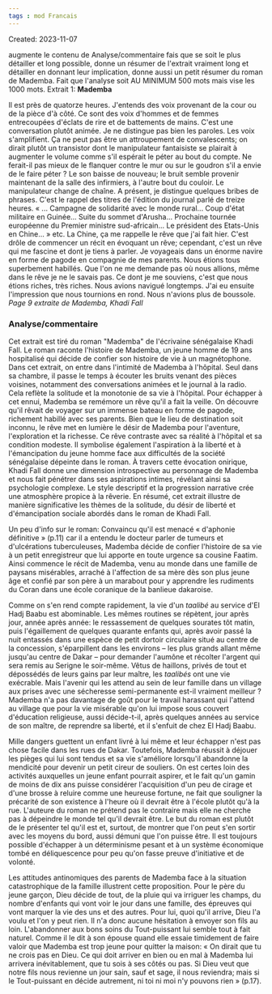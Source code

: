 ```yaml
---
tags : mod Francais
---
```

Created: 2023-11-07

augmente le contenu de Analyse/commentaire fais que se soit le plus détailler et long possible, donne un résumer de l'extrait vraiment long et détailler en donnant leur implication, donne aussi un petit résumer du roman de Mademba. Fait que l'analyse soit AU MINIMUM 500 mots mais vise les 1000 mots.
Extrait 1: **Mademba**

Il est près de quatorze heures. J'entends des voix provenant de la cour ou de la pièce d'à côté. Ce sont des voix d'hommes et de femmes entrecoupées d'éclats de rire et de battements de mains. C'est une conversation plutôt animée. Je ne distingue pas bien les paroles. Les voix s'amplifient. Ça ne peut pas être un attroupement de convalescents; on dirait plutôt un transistor dont le manipulateur fantaisiste se plairait à augmenter le volume comme s'il espérait le péter au bout du compte. Ne ferait-il pas mieux de le flanquer contre le mur ou sur le goudron s'il a envie de le faire péter ? Le son baisse de nouveau; le bruit semble provenir maintenant de la salle des infirmiers, à l'autre bout du couloir. Le manipulateur change de chaîne. A présent, je distingue quelques bribes de phrases. C'est le rappel des titres de l'édition du journal parlé de treize heures. « ... Campagne de solidarité avec le monde rural... Coup d'état militaire en Guinée... Suite du sommet d'Arusha... Prochaine tournée européenne du Premier ministre sud-africain... Le président des Etats-Unis en Chine... » etc. La Chine, ça me rappelle le rêve que j'ai fait hier. C'est drôle de commencer un récit en évoquant un rêve; cependant, c'est un rêve qui me fascine et dont je tiens à parler. Je voyageais dans un énorme navire en forme de pagode en compagnie de mes parents. Nous étions tous superbement habillés. Que l'on ne me demande pas où nous allions, même dans le rêve je ne le savais pas. Ce dont je me souviens, c'est que nous étions riches, très riches. Nous avions navigué longtemps. J'ai eu ensuite l'impression que nous tournions en rond. Nous n'avions plus de boussole.
_Page 9 extraite de Mademba, Khadi Fall_

### Analyse/commentaire

Cet extrait est tiré du roman "Mademba" de l'écrivaine sénégalaise Khadi Fall. Le roman raconte l'histoire de Mademba, un jeune homme de 19 ans hospitalisé qui décide de confier son histoire de vie à un magnétophone.
Dans cet extrait, on entre dans l'intimité de Mademba à l'hôpital. Seul dans sa chambre, il passe le temps à écouter les bruits venant des pièces voisines, notamment des conversations animées et le journal à la radio. Cela reflète la solitude et la monotonie de sa vie à l'hôpital.
Pour échapper à cet ennui, Mademba se remémore un rêve qu'il a fait la veille. On découvre qu'il rêvait de voyager sur un immense bateau en forme de pagode, richement habillé avec ses parents. Bien que le lieu de destination soit inconnu, le rêve met en lumière le désir de Mademba pour l'aventure, l'exploration et la richesse.
Ce rêve contraste avec sa réalité à l'hôpital et sa condition modeste. Il symbolise également l'aspiration à la liberté et à l'émancipation du jeune homme face aux difficultés de la société sénégalaise dépeinte dans le roman.
À travers cette évocation onirique, Khadi Fall donne une dimension introspective au personnage de Mademba et nous fait pénétrer dans ses aspirations intimes, révélant ainsi sa psychologie complexe. Le style descriptif et la progression narrative crée une atmosphère propice à la rêverie.
En résumé, cet extrait illustre de manière significative les thèmes de la solitude, du désir de liberté et d'émancipation sociale abordés dans le roman de Khadi Fall.

Un peu d'info sur le roman:
Convaincu qu'il est menacé « d'aphonie définitive » (p.11) car il a entendu le docteur parler de tumeurs et d'ulcérations tuberculeuses, Mademba décide de confier l'histoire de sa vie à un petit enregistreur que lui apporte en toute urgence sa cousine Faatim. Ainsi commence le récit de Mademba, venu au monde dans une famille de paysans misérables, arraché à l'affection de sa mère dès son plus jeune âge et confié par son père à un marabout pour y apprendre les rudiments du Coran dans une école coranique de la banlieue dakaroise.

Comme on s'en rend compte rapidement, la vie d'un _taalibé_ au service d'El Hadj Baabu est abominable. Les mêmes routines se répètent, jour après jour, année après année: le ressassement de quelques sourates tôt matin, puis l'égaillement de quelques quarante enfants qui, après avoir passé la nuit entassés dans une espèce de petit dortoir circulaire situé au centre de la concession, s'éparpillent dans les environs – les plus grands allant même jusqu'au centre de Dakar – pour demander l'aumône et récolter l'argent qui sera remis au Serigne le soir-même. Vêtus de haillons, privés de tout et dépossédés de leurs gains par leur maître, les _taalibés_ ont une vie exécrable. Mais l'avenir qui les attend au sein de leur famille dans un village aux prises avec une sécheresse semi-permanente est-il vraiment meilleur ? Mademba n'a pas davantage de goût pour le travail harassant qui l'attend au village que pour la vie misérable qu'on lui impose sous couvert d'éducation religieuse, aussi décide-t-il, après quelques années au service de son maître, de reprendre sa liberté, et il s'enfuit de chez El Hadj Baabu.

Mille dangers guettent un enfant livré à lui même et leur échapper n'est pas chose facile dans les rues de Dakar. Toutefois, Mademba réussit à déjouer les pièges qui lui sont tendus et sa vie s'améliore lorsqu'il abandonne la mendicité pour devenir un petit cireur de souliers. On est certes loin des activités auxquelles un jeune enfant pourrait aspirer, et le fait qu'un gamin de moins de dix ans puisse considérer l'acquisition d'un peu de cirage et d'une brosse à reluire comme une heureuse fortune, ne fait que souligner la précarité de son existence à l'heure où il devrait être à l'école plutôt qu'à la rue. L'auteure du roman ne prétend pas le contraire mais elle ne cherche pas à dépeindre le monde tel qu'il devrait être. Le but du roman est plutôt de le présenter tel qu'il est et, surtout, de montrer que l'on peut s'en sortir avec les moyens du bord, aussi démuni que l'on puisse être. Il est toujours possible d'échapper à un déterminisme pesant et à un système économique tombé en déliquescence pour peu qu'on fasse preuve d'initiative et de volonté.

Les attitudes antinomiques des parents de Mademba face à la situation catastrophique de la famille illustrent cette proposition. Pour le père du jeune garçon, Dieu décide de tout, de la pluie qui va irriguer les champs, du nombre d'enfants qui vont voir le jour dans une famille, des épreuves qui vont marquer la vie des uns et des autres. Pour lui, quoi qu'il arrive, Dieu l'a voulu et l'on y peut rien. Il n'a donc aucune hésitation à envoyer son fils au loin. L'abandonner aux bons soins du Tout-puissant lui semble tout à fait naturel. Comme il le dit à son épouse quand elle essaie timidement de faire valoir que Mademba est trop jeune pour quitter la maison: « On dirait que tu ne crois pas en Dieu. Ce qui doit arriver en bien ou en mal à Mademba lui arrivera inévitablement, que tu sois à ses côtés ou pas. Si Dieu veut que notre fils nous revienne un jour sain, sauf et sage, il nous reviendra; mais si le Tout-puissant en décide autrement, ni toi ni moi n'y pouvons rien » (p.17).

